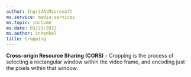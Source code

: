 ```yaml
---
author: IngridAtMicrosoft
ms.service: media-services
ms.topic: include
ms.date: 03/23/2022
ms.author: inhenkel
title: Cropping
---
```


**Cross-origin Resource Sharing (CORS)** - Cropping is the process of selecting a rectangular window within the video frame, and encoding just the pixels within that window.
